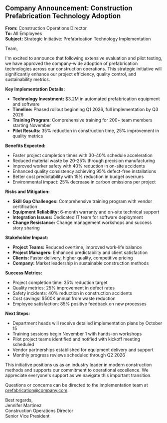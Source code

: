 ## Company Announcement: Construction Prefabrication Technology Adoption

**From:** Construction Operations Director  
**To:** All Employees  
**Subject:** Strategic Initiative: Prefabrication Technology Implementation  

Team,

I'm excited to announce that following extensive evaluation and pilot testing, we have approved the company-wide adoption of prefabrication technologies across our construction operations. This strategic initiative will significantly enhance our project efficiency, quality control, and sustainability metrics.

**Key Implementation Details:**
- **Technology Investment:** $3.2M in automated prefabrication equipment and software
- **Timeline:** Phased rollout beginning Q1 2026, full implementation by Q3 2026
- **Training Program:** Comprehensive training for 200+ team members starting November
- **Pilot Results:** 35% reduction in construction time, 25% improvement in quality metrics

**Benefits Expected:**
- Faster project completion times with 30-40% schedule acceleration
- Reduced material waste by 20-25% through precision manufacturing
- Improved worker safety with 40% reduction in on-site accidents
- Enhanced quality consistency achieving 95% defect-free installations
- Better cost predictability with 15% reduction in budget overruns
- Environmental impact: 25% decrease in carbon emissions per project

**Risks and Mitigation:**
- **Skill Gap Challenges:** Comprehensive training program with vendor certification
- **Equipment Reliability:** 6-month warranty and on-site technical support
- **Integration Issues:** Dedicated IT team for software deployment
- **Change Resistance:** Change management workshops and success story sharing

**Stakeholder Impact:**
- **Project Teams:** Reduced overtime, improved work-life balance
- **Project Managers:** Enhanced predictability and client satisfaction
- **Clients:** Faster delivery, higher quality, competitive pricing
- **Company:** Market leadership in sustainable construction methods

**Success Metrics:**
- Project completion time: 35% reduction target
- Quality metrics: 25% improvement in defect rates
- Safety incidents: 40% reduction in construction accidents
- Cost savings: $500K annual from waste reduction
- Employee satisfaction: 85% positive feedback on new processes

**Next Steps:**
- Department heads will receive detailed implementation plans by October 15
- Training sessions begin November 1 with hands-on workshops
- Pilot project teams identified and notified with kickoff meeting scheduled
- Vendor partnerships established for equipment delivery and support
- Monthly progress reviews scheduled through Q2 2026  

This initiative positions us as an industry leader in modern construction methods and supports our commitment to operational excellence. We appreciate everyone's support as we navigate this important transition.

Questions or concerns can be directed to the implementation team at prefabrication@company.com.

Best regards,  
Jennifer Martinez  
Construction Operations Director  
Senior Vice President